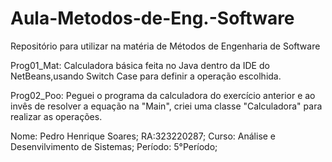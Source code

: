 # Aula-Metodos-de-Eng.-Software
Repositório para utilizar na matéria de Métodos de Engenharia de Software

Prog01_Mat: Calculadora básica feita no Java dentro da IDE do NetBeans,usando Switch Case para definir a operação escolhida.

Prog02_Poo: Peguei o programa da calculadora do exercício anterior e ao invês de resolver a equação na "Main", criei uma classe "Calculadora" para realizar as operações.

Nome: Pedro Henrique Soares;
RA:323220287;
Curso: Análise e Desenvilvimento de Sistemas;
Período: 5°Período;
